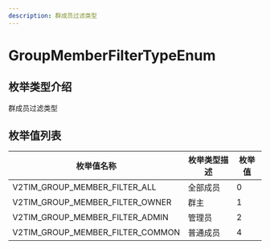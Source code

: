 ```yaml
---
description: 群成员过滤类型
---
```


# GroupMemberFilterTypeEnum

## 枚举类型介绍

群成员过滤类型

## 枚举值列表

| 枚举值名称                                | 枚举类型描述 | 枚举值 |
| ------------------------------------ | ------ | --- |
| V2TIM\_GROUP\_MEMBER\_FILTER\_ALL    | 全部成员   | 0   |
| V2TIM\_GROUP\_MEMBER\_FILTER\_OWNER  | 群主     | 1   |
| V2TIM\_GROUP\_MEMBER\_FILTER\_ADMIN  | 管理员    | 2   |
| V2TIM\_GROUP\_MEMBER\_FILTER\_COMMON | 普通成员   | 4   |

